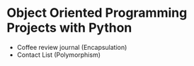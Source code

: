 # Object Oriented Programming Projects with Python

- Coffee review journal (Encapsulation)
- Contact List (Polymorphism)


